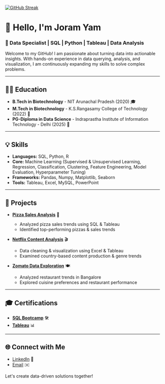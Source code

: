 [![GitHub Streak](https://streak-stats.demolab.com?user=yamjoram&theme=dark&border_radius=4.7)](https://git.io/streak-stats) 

# 👋 Hello, I'm Joram Yam

### 🌱 Data Specialist | SQL | Python | Tableau | Data Analysis

Welcome to my GitHub! I am passionate about turning data into actionable insights. With hands-on experience in data querying, analysis, and visualization, I am continuously expanding my skills to solve complex problems.

---

## 🧑‍🎓 Education
- **B.Tech in Biotechnology** - NIT Arunachal Pradesh (2020) 🎓
- **M.Tech in Biotechnology** - K.S.Rangasamy College of Technology (2022) 🧪
- **PG-Diploma in Data Science** - Indraprastha Institute of Information Technology - Delhi (2025) 🧪


---

## 💡 Skills
- **Languages:** SQL, Python, R
- **Core:** Machine Learning (Supervised & Unsupervised Learning, Regression, Classification, Clustering, Feature Engineering, Model Evaluation, Hyperparameter Tuning)  
- **Frameworks:** Pandas, Numpy, Matplotlib, Seaborn
- **Tools:** Tableau, Excel, MySQL, PowerPoint

---

## 🚀 Projects
- **[Pizza Sales Analysis](https://public.tableau.com/app/profile/joram.yam/viz/PizzaSalesReport_17200298147080/Homedashboard)** 🍕
  - Analyzed pizza sales trends using SQL & Tableau
  - Identified top-performing pizzas & sales trends
  
- **[Netflix Content Analysis](https://public.tableau.com/app/profile/joram.yam/viz/Netflixdataanalysis_17204777427910/NetflixDashboard)** 🎬
  - Data cleaning & visualization using Excel & Tableau
  - Examined country-based content production & genre trends

- **[Zomato Data Exploration](https://github.com/yamjoram/Zomatory_Exploratory_analysis)** 🍽️
  - Analyzed restaurant trends in Bangalore
  - Explored cuisine preferences and restaurant performance



---

## 🎓 Certifications
- **[SQL Bootcamp](https://www.udemy.com/certificate/UC-e19dbbdb-9418-4622-b7b2-893722112289/)** 🛠️
- **[Tableau](https://www.udemy.com/certificate/UC-3224e383-1f78-4d72-96ca-3c181b4e7261/)** 📊

---

## 🌐 Connect with Me
- [LinkedIn](https://www.linkedin.com/in/joram-yam-aa4084286/) 💼
- [Email](mailto:yamjoram3@gmail.com) ✉️

Let's create data-driven solutions together!
